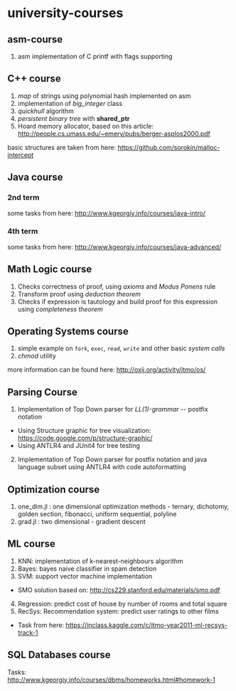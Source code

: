 university-courses
==================

asm-course
----------

1. asm implementation of C printf with flags supporting

C++ course
----------
1. *map* of strings using polynomial hash implemented on asm
2. implementation of *big_integer* class
3. *quickhull* algorithm
4. *persistent binary tree* with **shared_ptr**
5. Hoard memory allocator, based on this article: http://people.cs.umass.edu/~emery/pubs/berger-asplos2000.pdf

basic structures are taken from here: https://github.com/sorokin/malloc-intercept

Java course
-----------
### 2nd term
some tasks from here: http://www.kgeorgiy.info/courses/java-intro/
### 4th term
some tasks from here: http://www.kgeorgiy.info/courses/java-advanced/

Math Logic course
-----------------
1. Checks correctness of proof, using *axioms* and *Modus Ponens* rule
2. Transform proof using *deduction theorem*
3. Checks if expression is tautology and build proof for this expression using *completeness theorem*

Operating Systems course
------------------------
1. simple example on `fork`, `exec`, `read`, `write` and other basic *system calls*
2. *chmod* utility

more information can be found here: http://oxij.org/activity/itmo/os/

Parsing Course
--------------
1. Implementation of Top Down parser for *LL(1)-grammar* -- postfix notation
  * Using Structure graphic for tree visualization: https://code.google.com/p/structure-graphic/
  * Using ANTLR4 and JUnit4 for tree testing
2. Implementation of Top Down parser for postfix notation and java language subset using ANTLR4 with code autoformatting

Optimization course
-------------------
1. one_dim.jl : one dimensional optimization methods - ternary, dichotomy, golden section, fibonacci, uniform sequential, polyline
2. grad.jl : two dimensional - gradient descent

ML course
---------
1. KNN: implementation of k-nearest-neighbours algorithm
2. Bayes: bayes naive classifier in spam detection
3. SVM: support vector machine implementation
  * SMO solution based on: http://cs229.stanford.edu/materials/smo.pdf
4. Regression: predict cost of house by number of rooms and total square
5. RecSys: Recommendation system: predict user ratings to other films
  * Task from here: https://inclass.kaggle.com/c/itmo-year2011-ml-recsys-track-1

SQL Databases course
--------------------
Tasks: http://www.kgeorgiy.info/courses/dbms/homeworks.html#homework-1
